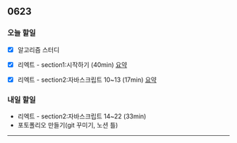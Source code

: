 ## 0623

### **오늘 할일**
- [x] 알고리즘 스터디
- [x] 리엑트 - section1:시작하기 (40min) [요약](https://github.com/yeonsu-k/Book/blob/main/React/Section1%EC%8B%9C%EC%9E%91%ED%95%98%EA%B8%B0/Section1.md)

- [x] 리엑트 - section2:자바스크립트 10~13 (17min) [요약](https://github.com/yeonsu-k/Book/blob/main/React/Section2%EC%9E%90%EB%B0%94%EC%8A%A4%ED%81%AC%EB%A6%BD%ED%8A%B8/Section2(10~13).md)

### **내일 할일**

- 리엑트 - section2:자바스크립트 14~22 (33min)
- 포토폴리오 만들기(git 꾸미기, 노션 틀)

___

